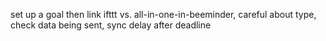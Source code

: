 set up a goal then link ifttt vs. all-in-one-in-beeminder, careful about type, check data being sent, sync delay after deadline
